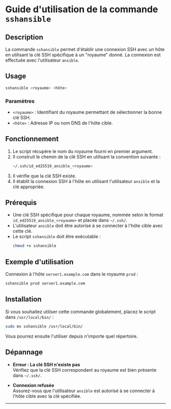 # Guide d'utilisation de la commande `sshansible`

## Description

La commande `sshansible` permet d'établir une connexion SSH avec un hôte en utilisant la clé SSH spécifique à un "royaume" donné. La connexion est effectuée avec l'utilisateur `ansible`.

## Usage

```bash
sshansible <royaume> <hôte>
```

### Paramètres
- `<royaume>` : Identifiant du royaume permettant de sélectionner la bonne clé SSH.
- `<hôte>` : Adresse IP ou nom DNS de l'hôte cible.

## Fonctionnement
1. Le script récupère le nom du royaume fourni en premier argument.
2. Il construit le chemin de la clé SSH en utilisant la convention suivante :
   ```bash
   ~/.ssh/id_ed25519_ansible_<royaume>
   ```
3. Il vérifie que la clé SSH existe.
4. Il établit la connexion SSH à l'hôte en utilisant l'utilisateur `ansible` et la clé appropriée.

## Prérequis
- Une clé SSH spécifique pour chaque royaume, nommée selon le format `id_ed25519_ansible_<royaume>` et placée dans `~/.ssh/`.
- L'utilisateur `ansible` doit être autorisé à se connecter à l'hôte cible avec cette clé.
- Le script `sshansible` doit être exécutable :
  ```bash
  chmod +x sshansible
  ```

## Exemple d'utilisation

Connexion à l'hôte `server1.example.com` dans le royaume `prod` :

```bash
sshansible prod server1.example.com
```

## Installation
Si vous souhaitez utiliser cette commande globalement, placez le script dans `/usr/local/bin/` :

```bash
sudo mv sshansible /usr/local/bin/
```

Vous pourrez ensuite l'utiliser depuis n'importe quel répertoire.

## Dépannage
- **Erreur : La clé SSH n'existe pas**  
  Vérifiez que la clé SSH correspondant au royaume est bien présente dans `~/.ssh/`.
  
- **Connexion refusée**  
  Assurez-vous que l'utilisateur `ansible` est autorisé à se connecter à l'hôte cible avec la clé spécifiée.

---
